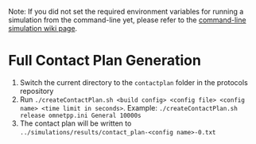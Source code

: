 Note: If you did not set the required environment variables for running a simulation from the command-line yet, please refer to the [command-line simulation wiki page](Running-a-simulation-from-the-command-line).

# Full Contact Plan Generation
1.  Switch the current directory to the `contactplan` folder in the protocols repository
2.  Run `./createContactPlan.sh <build config> <config file> <config name> <time limit in seconds>`. Example: `./createContactPlan.sh release omnetpp.ini General 10000s`
3. The contact plan will be written to `../simulations/results/contact_plan-<config name>-0.txt`
